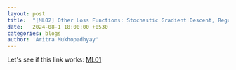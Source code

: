 ```yaml
---
layout: post
title:  "[ML02] Other Loss Functions: Stochastic Gradient Descent, Regularization"
date:   2024-08-1 18:00:00 +0530
categories: blogs
author: 'Aritra Mukhopadhyay'
---
```


<!-- ![Cover Picture]({{site.baseurl}}/assets/img/lrandgd/ml01.png) -->

Let's see if this link works: [ML01]({{site.baseurl}}/blogs/2024/03/24/linear-regression-and-gradient-descent.html)
